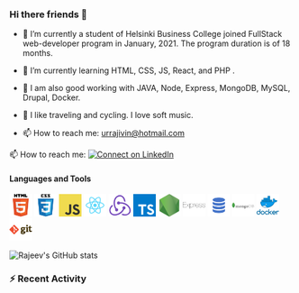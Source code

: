 ### Hi there friends 👋

<!--
**rajeevRuhaan/rajeevRuhaan** is a ✨ _special_ ✨ repository because its `README.md` (this file) appears on your GitHub profile.
-->


- 🔭 I’m currently a student of Helsinki Business College joined FullStack web-developer program in January, 2021. The program duration is of 18 months.
- 🌱 I’m currently learning  HTML, CSS, JS, React, and PHP .
- 🌱 I am also good working with JAVA, Node, Express, MongoDB, MySQL, Drupal, Docker.

- 💬 I like traveling and cycling. I love soft music.
- 📫 How to reach me: urrajivin@hotmail.com

📫 How to reach me:
[![Connect on LinkedIn](https://img.shields.io/badge/--linkedin?label=LinkedIn&logo=LinkedIn&style=social)](https://www.linkedin.com/in/rajeevsah)


#### Languages and Tools

<code><img height="40" src="https://raw.githubusercontent.com/github/explore/80688e429a7d4ef2fca1e82350fe8e3517d3494d/topics/html/html.png"></code>
<code><img height="40" src="https://raw.githubusercontent.com/github/explore/80688e429a7d4ef2fca1e82350fe8e3517d3494d/topics/css/css.png"></code>
<code><img height="40" src="https://raw.githubusercontent.com/github/explore/80688e429a7d4ef2fca1e82350fe8e3517d3494d/topics/javascript/javascript.png"></code>
<code><img height="40" src="https://raw.githubusercontent.com/github/explore/80688e429a7d4ef2fca1e82350fe8e3517d3494d/topics/react/react.png"></code>
<code><img height="40" src="https://raw.githubusercontent.com/github/explore/80688e429a7d4ef2fca1e82350fe8e3517d3494d/topics/redux/redux.png"></code>
<code><img height="40" src="https://raw.githubusercontent.com/github/explore/80688e429a7d4ef2fca1e82350fe8e3517d3494d/topics/typescript/typescript.png"></code>
<code><img height="40" src="https://raw.githubusercontent.com/github/explore/80688e429a7d4ef2fca1e82350fe8e3517d3494d/topics/nodejs/nodejs.png"></code>
<code><img height="40" src="https://raw.githubusercontent.com/github/explore/80688e429a7d4ef2fca1e82350fe8e3517d3494d/topics/express/express.png"></code>
<code><img height="40" src="https://raw.githubusercontent.com/github/explore/80688e429a7d4ef2fca1e82350fe8e3517d3494d/topics/sql/sql.png"></code>
<code><img height="40" src="https://raw.githubusercontent.com/github/explore/80688e429a7d4ef2fca1e82350fe8e3517d3494d/topics/mongodb/mongodb.png"></code>
<code><img height="40" src="https://raw.githubusercontent.com/github/explore/80688e429a7d4ef2fca1e82350fe8e3517d3494d/topics/docker/docker.png"></code>
<code><img height="40" src="https://raw.githubusercontent.com/github/explore/80688e429a7d4ef2fca1e82350fe8e3517d3494d/topics/git/git.png"></code>

![Rajeev's GitHub stats](https://github-readme-stats.vercel.app/api?username=rajeevRuhaan&show_icons=true&theme=default&title_color=2d81e2&text_color=000000&icon_color=7fff00)

### :zap: Recent Activity
<!--START_SECTION:activity-->

<!--END_SECTION:activity-->

